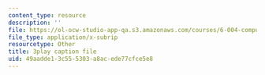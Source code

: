 ```yaml
---
content_type: resource
description: ''
file: https://ol-ocw-studio-app-qa.s3.amazonaws.com/courses/6-004-computation-structures-spring-2017/49aadde13c555303a8acede77cfce5e8_TSmui37yrL8.vtt
file_type: application/x-subrip
resourcetype: Other
title: 3play caption file
uid: 49aadde1-3c55-5303-a8ac-ede77cfce5e8
---
```

